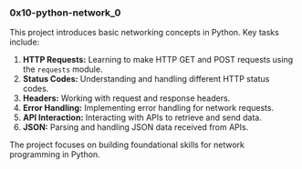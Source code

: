 ### 0x10-python-network_0

This project introduces basic networking concepts in Python. Key tasks include:

1. **HTTP Requests:** Learning to make HTTP GET and POST requests using the `requests` module.
2. **Status Codes:** Understanding and handling different HTTP status codes.
3. **Headers:** Working with request and response headers.
4. **Error Handling:** Implementing error handling for network requests.
5. **API Interaction:** Interacting with APIs to retrieve and send data.
6. **JSON:** Parsing and handling JSON data received from APIs.

The project focuses on building foundational skills for network programming in Python.
